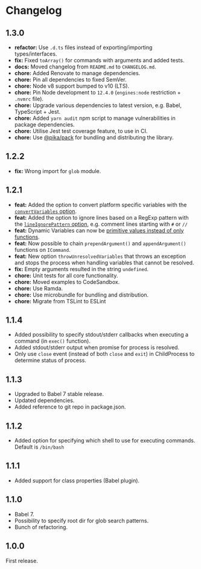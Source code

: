 # Changelog

## 1.3.0

- **refactor:** Use `.d.ts` files instead of exporting/importing types/interfaces.
- **fix:** Fixed `toArray()` for commands with arguments and added tests.
- **docs:** Moved changelog from `README.md` to `CHANGELOG.md`.
- **chore:** Added Renovate to manage dependencies.
- **chore:** Pin all dependencies to fixed SemVer.
- **chore:** Node v8 support bumped to v10 (LTS).
- **chore:** Pin Node development to `12.4.0` (`engines:node` restriction + `.nvmrc` file).
- **chore:** Upgrade various dependencies to latest version, e.g. Babel, TypeScript + Jest.
- **chore:** Added `yarn audit` npm script to manage vulnerabilities in package dependencies.
- **chore:** Utilise Jest test coverage feature, to use in CI.
- **chore:** Use [@pika/pack](https://github.com/pikapkg/pack) for bundling and distributing the library.

## 1.2.2

- **fix:** Wrong import for `glob` module.

## 1.2.1

- **feat:** Added the option to convert platform specific variables with the [`convertVariables` option](#convertVariables).
- **feat:** Added the option to ignore lines based on a RegExp pattern with the [`lineIgnorePattern` option](#lineIgnorePattern), e.g. comment lines starting with `#` or `//`
- **feat:** Dynamic Variables can now be [primitive values instead of only functions](#dynamicVariables).
- **feat:** Now possible to chain `prependArgument()` and `appendArgument()` functions on  `ICommand`.
- **feat:** New option `throwUnresolvedVariables` that throws an exception and stops the process when handling variables that cannot be resolved.
- **fix:** Empty arguments resulted in the string `undefined`.
- **chore:** Unit tests for all core functionality.
- **chore:** Moved examples to CodeSandbox.
- **chore:** Use Ramda.
- **chore:** Use microbundle for bundling and distribution.
- **chore:** Migrate from TSLint to ESLint

## 1.1.4

- Added possibility to specify stdout/stderr callbacks when executing a command (in `exec()` function).
- Added stdout/stderr output when promise for process is resolved.
- Only use `close` event (instead of both `close` and `exit`) in ChildProcess to determine status of process.

## 1.1.3

- Upgraded to Babel 7 stable release.
- Updated dependencies.
- Added reference to git repo in package.json.

## 1.1.2

- Added option for specifying which shell to use for executing commands. Default is `/bin/bash`

## 1.1.1

- Added support for class properties (Babel plugin).

## 1.1.0

- Babel 7.
- Possibility to specify root dir for glob search patterns.
- Bunch of refactoring.

## 1.0.0

First release.
